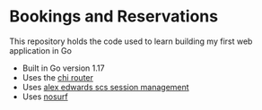 # Bookings and Reservations

This repository holds the code used to learn building my first web application in Go

- Built in Go version 1.17
- Uses the [chi router](github.com/go-chi/chi)
- Uses [alex edwards scs session management](github.com/alexedwards/scs)
- Uses [nosurf](github.com/justinas/nosurf)
